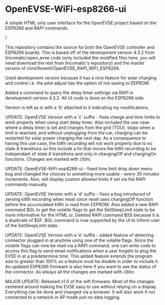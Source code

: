 # OpenEVSE-WiFi-esp8266-ui
<P>A simple HTML only user interface for the OpenEVSE project based on the ESP8266 and RAPI commands.</P>/
<P>This repository contains the source for both the OpenEVSE controller and ESP8266 boards.  This is based off of the development version 4.3.2 from lincomatic/open_evse code (only included the modified files here, you will need download the rest from lincomatic's repository) and the master version of chris1howell/OpenEVSE_RAPI_WIFI_ESP8266.</P>
<P>Used development version because it has a nice feature for solar charging and control i.e. the pilot adjust has the option of not saving to EEPROM.</p>
<P>Added a command to query the delay timer settings via RAPI in development version 4.3.2.  All UI code is done on the ESP8266 side.</P>
<P>Version is left as is with a 'b' attached to it indicating my modifications. </P>
<P>UPDATE: OpenEVSE Version with a 'c' suffix - fixes charge and time limits to work properly when using start delay timer.  Also included the use case where a delay timer is set and charges from the grid (TOU), stops when a limit is reached, and without unplugging from the car, charging can be restarted for solar power charging the next day.  As a consequence to having this use case, the kWh recording will not work properly due to no state A transitions so this include a fix that moves the kWh recording to be independant of state A transitions and only in chargingOff and chargingOn functions. Changes are marked with //bhc </P>
<P>UPDATE: OpenEVSE-WiFi-esp8266-ui - fixed time limit drop down menu bug and changed the choices to something more usable - every 30 minutes increments.  Also, will display custom allowed limits if set via the RAPI commands manually</P>
<P>UPDATE: OpenEVSE Version with a 'd' suffix - fixes a bug introduced of zeroing kWh recording when reset since reset uses chargingOff function before the accumulated kWh is read from EEPROM.  Also added a new RAPI command $GL to get the volatile flags to get the SetSleepLimit state to be more informative for the HTML ui.  Deleted RAPI command $SS because it is a duplicate of $SF.  $GL command is now supported by the UI to inform user of the SetSleepLimit state.</P>
<P>UPDATE: OpenEVSE Version with a 'e' suffix - added feature of detecting connector plugged in at anytime using one of the volatile flags.  Since the volatile flags can now be read via a RAPI command, one can write code to access this flag to send email notifications when a user forgets to plug the EVSE in at a predetermine time.  This added feature extends the program size to greater than 100% so a feature must be disable in order to include it. An updated ESP8266 firmware is also here if you want to see the status of the connector.  As always all the changes are marked with //bhc.</P>
<P> MAJOR UPDATE: Released v1.0 of the wifi firmware.  Most of the changes centered around making the EVSE easy to use without relying on a display.  Everything can be done and changed via a browser.  It will also work if not connected to a network in AP mode just no data logging. </P/
